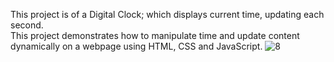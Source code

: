 This project is of a Digital Clock; which displays current time, updating each second.<br>
This project demonstrates how to manipulate time and update content dynamically on a webpage using HTML, CSS and JavaScript.
![8](https://github.com/user-attachments/assets/d7d2a591-9b7d-4090-b682-e1758ed9b114)


